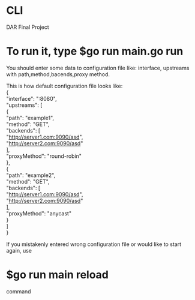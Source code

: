# CLI
DAR Final Project

# To run it, type $go run main.go run
You should enter some data to configuration file like:
interface, upstreams with path,method,bacends,proxy method.

This is how default configuration file looks like:  
{  
    "interface": ":8080",  
    "upstreams": [  
      {  
        "path": "example1",  
        "method": "GET",  
        "backends": [  
          "http://server1.com:9090/asd",  
          "http://server2.com:9090/asd"  
        ],  
        "proxyMethod": "round-robin"  
      },  
      {  
        "path": "example2",  
        "method": "GET",  
        "backends": [  
          "http://server1.com:9090/asd",  
          "http://server2.com:9090/asd"  
        ],  
        "proxyMethod": "anycast"  
      }  
    ]  
  }  

If you mistakenly entered wrong configuration file or would like to start again, use 
# $go run main reload
command


